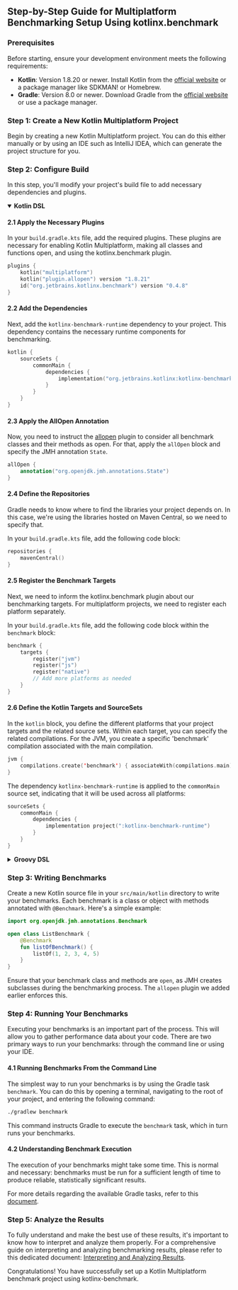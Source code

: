 ## Step-by-Step Guide for Multiplatform Benchmarking Setup Using kotlinx.benchmark

### Prerequisites

Before starting, ensure your development environment meets the following requirements:

- **Kotlin**: Version 1.8.20 or newer. Install Kotlin from the [official website](https://kotlinlang.org/) or a package manager like SDKMAN! or Homebrew.
- **Gradle**: Version 8.0 or newer. Download Gradle from the [official website](https://gradle.org/) or use a package manager.

### Step 1: Create a New Kotlin Multiplatform Project

Begin by creating a new Kotlin Multiplatform project. You can do this either manually or by using an IDE such as IntelliJ IDEA, which can generate the project structure for you.

### Step 2: Configure Build

In this step, you'll modify your project's build file to add necessary dependencies and plugins.

<details open>
<summary><strong>Kotlin DSL</strong></summary>

#### 2.1 Apply the Necessary Plugins

In your `build.gradle.kts` file, add the required plugins. These plugins are necessary for enabling Kotlin Multiplatform, making all classes and functions open, and using the kotlinx.benchmark plugin.

```kotlin
plugins {
    kotlin("multiplatform")
    kotlin("plugin.allopen") version "1.8.21"
    id("org.jetbrains.kotlinx.benchmark") version "0.4.8"
}
```

#### 2.2 Add the Dependencies

Next, add the `kotlinx-benchmark-runtime` dependency to your project. This dependency contains the necessary runtime components for benchmarking.

```kotlin
kotlin {
    sourceSets {
        commonMain {
            dependencies {
                implementation("org.jetbrains.kotlinx:kotlinx-benchmark-runtime:0.4.8")
            }
        }
    }
}
```

#### 2.3 Apply the AllOpen Annotation

Now, you need to instruct the [allopen](https://kotlinlang.org/docs/all-open-plugin.html) plugin to consider all benchmark classes and their methods as open. For that, apply the `allOpen` block and specify the JMH annotation `State`.

```kotlin
allOpen {
    annotation("org.openjdk.jmh.annotations.State")
}
```

#### 2.4 Define the Repositories

Gradle needs to know where to find the libraries your project depends on. In this case, we're using the libraries hosted on Maven Central, so we need to specify that.

In your `build.gradle.kts` file, add the following code block:

```kotlin
repositories {
    mavenCentral()
}
```

#### 2.5 Register the Benchmark Targets

Next, we need to inform the kotlinx.benchmark plugin about our benchmarking targets. For multiplatform projects, we need to register each platform separately.

In your `build.gradle.kts` file, add the following code block within the `benchmark` block:

```kotlin
benchmark {
    targets {
        register("jvm")
        register("js")
        register("native")
        // Add more platforms as needed
    }
}
```

#### 2.6 Define the Kotlin Targets and SourceSets

In the `kotlin` block, you define the different platforms that your project targets and the related source sets. Within each target, you can specify the related compilations. For the JVM, you create a specific 'benchmark' compilation associated with the main compilation.

```kotlin
jvm {
    compilations.create('benchmark') { associateWith(compilations.main) }
}
```

The dependency `kotlinx-benchmark-runtime` is applied to the `commonMain` source set, indicating that it will be used across all platforms:

```kotlin
sourceSets {
    commonMain {
        dependencies {
            implementation project(":kotlinx-benchmark-runtime")
        }
    }
}
```

</details>

<details>
<summary><strong>Groovy DSL</strong></summary>

#### 2.1 Apply the Necessary Plugins

In your `build.gradle` file, apply the required plugins. These plugins are necessary for enabling Kotlin Multiplatform, making all classes and functions open, and using the kotlinx.benchmark plugin.

```groovy
plugins {
    id 'org.jetbrains.kotlin.multiplatform'
    id 'org.jetbrains.kotlin.plugin.allopen' version '1.8.21'
    id 'org.jetbrains.kotlinx.benchmark' version '0.4.8'
}
```

#### 2.2 Add the Dependencies

Next, add the `kotlinx-benchmark-runtime` dependency to your project. This dependency contains the necessary runtime components for benchmarking.

```groovy
dependencies {
    implementation 'org.jetbrains.kotlinx:kotlinx-benchmark-runtime:0.4.8'
}
```

#### 2.3 Apply the AllOpen Annotation

Now, you need to instruct the [allopen](https://kotlinlang.org/docs/all-open-plugin.html) plugin to consider all benchmark classes and their methods as open. For that, apply the `allOpen` block and specify the JMH annotation `State`.

```groovy
allOpen {
    annotation("org.openjdk.jmh.annotations.State")
}
```

#### 2.4 Define the Repositories

Gradle needs to know where to find the libraries your project depends on. In this case, we're using the libraries hosted on Maven Central, so we need to specify that.

In your `build.gradle` file, add the following code block:

```groovy
repositories {
    mavenCentral()
}
```

#### 2.5 Register the Benchmark Targets

Next, we need to inform the kotlinx.benchmark plugin about our benchmarking targets. For multiplatform projects, we need to register each platform separately.

In your `build.gradle` file, add the following code block within the `benchmark` block:

```groovy
benchmark {
    targets {
        register("jvm")
        register("js")
        register("native")
        // Add more platforms as needed
    }
}
```

#### 2.6 Define the Kotlin Targets and SourceSets

In the `kotlin` block, you define the different platforms that your project targets and the related source sets. Within each target, you can specify the related compilations. For the JVM, you create a specific 'benchmark' compilation associated with the main compilation.

```kotlin
jvm {
    compilations.create('benchmark') { associateWith(compilations.main) }
}
```

The dependency `kotlinx-benchmark-runtime` is applied to the `commonMain` source set, indicating that it will be used across all platforms:

```kotlin
sourceSets {
    commonMain {
        dependencies {
            implementation project(":kotlinx-benchmark-runtime")
        }
    }
}
```

</details>

### Step 3: Writing Benchmarks

Create a new Kotlin source file in your `src/main/kotlin` directory to write your benchmarks. Each benchmark is a class or object with methods annotated with `@Benchmark`. Here's a simple example:

```kotlin
import org.openjdk.jmh.annotations.Benchmark

open class ListBenchmark {
    @Benchmark
    fun listOfBenchmark() {
        listOf(1, 2, 3, 4, 5)
    }
}
```

Ensure that your benchmark class and methods are `open`, as JMH creates subclasses during the benchmarking process. The `allopen` plugin we added earlier enforces this.

### Step 4: Running Your Benchmarks

Executing your benchmarks is an important part of the process. This will allow you to gather performance data about your code. There are two primary ways to run your benchmarks: through the command line or using your IDE.

#### 4.1 Running Benchmarks From the Command Line

The simplest way to run your benchmarks is by using the Gradle task `benchmark`. You can do this by opening a terminal, navigating to the root of your project, and entering the following command:

```bash
./gradlew benchmark
```

This command instructs Gradle to execute the `benchmark` task, which in turn runs your benchmarks.

#### 4.2 Understanding Benchmark Execution

The execution of your benchmarks might take some time. This is normal and necessary: benchmarks must be run for a sufficient length of time to produce reliable, statistically significant results.

For more details regarding the available Gradle tasks, refer to this [document](tasks-overview.md).

### Step 5: Analyze the Results

To fully understand and make the best use of these results, it's important to know how to interpret and analyze them properly. For a comprehensive guide on interpreting and analyzing benchmarking results, please refer to this dedicated document: [Interpreting and Analyzing Results](interpreting-results.md).

Congratulations! You have successfully set up a Kotlin Multiplatform benchmark project using kotlinx-benchmark.
